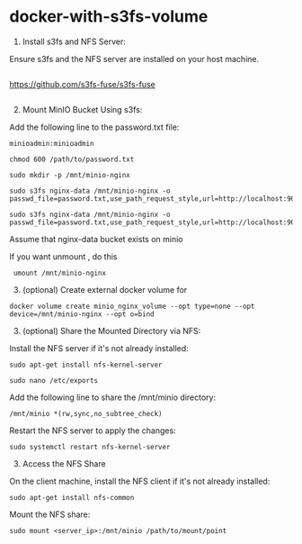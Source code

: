 # docker-with-s3fs-volume
1. Install s3fs and NFS Server:

Ensure s3fs and the NFS server are installed on your host machine.

```console

```

https://github.com/s3fs-fuse/s3fs-fuse

```console

```

2. Mount MinIO Bucket Using s3fs:

Add the following line to the password.txt file:
```text
minioadmin:minioadmin
```

```console
chmod 600 /path/to/password.txt
```
```console
sudo mkdir -p /mnt/minio-nginx

sudo s3fs nginx-data /mnt/minio-nginx -o passwd_file=password.txt,use_path_request_style,url=http://localhost:9000,uid=1000,gid=1000,allow_other,nonempty,mp_umask=002,logfile=/var/log/s3l

sudo s3fs nginx-data /mnt/minio-nginx -o passwd_file=password.txt,use_path_request_style,url=http://localhost:9000,uid=1000,gid=1000,allow_other,nonempty,mp_umask=002,logfile=/var/log/s3l

```

Assume that nginx-data bucket exists on minio

If you want unmount , do this

```console
 umount /mnt/minio-nginx
```

3. (optional) Create external docker volume for

```console
docker volume create minio_nginx_volume --opt type=none --opt device=/mnt/minio-nginx --opt o=bind
```

3. (optional) Share the Mounted Directory via NFS:

Install the NFS server if it's not already installed:
```console
sudo apt-get install nfs-kernel-server

sudo nano /etc/exports

```

Add the following line to share the /mnt/minio directory:
```text
/mnt/minio *(rw,sync,no_subtree_check)
```

Restart the NFS server to apply the changes:

```console
sudo systemctl restart nfs-kernel-server
```

3. Access the NFS Share

On the client machine, install the NFS client if it's not already installed:

```console
sudo apt-get install nfs-common
```

Mount the NFS share:
```console
sudo mount <server_ip>:/mnt/minio /path/to/mount/point
```